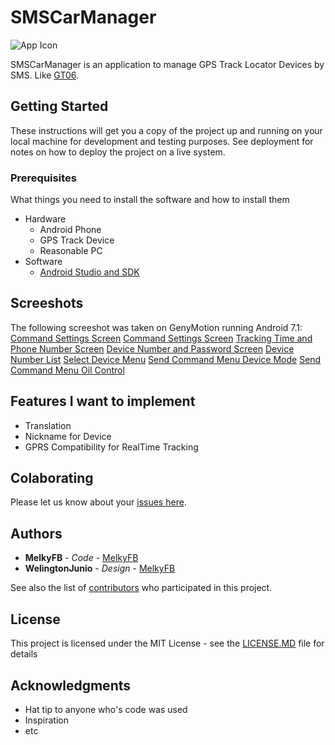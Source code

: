 # SMSCarManager

![App Icon](https://raw.githubusercontent.com/MelkyFB/smscarmanager/master/app/src/main/res/mipmap-xxxhdpi/ic_launcher.png)

SMSCarManager is an application to manage GPS Track Locator Devices by SMS. Like [GT06](https://www.amazon.com/QZTELECTRONIC-GT06-Mini-Tracker-Locator/dp/B01M65LXTB).

## Getting Started

These instructions will get you a copy of the project up and running on your local machine for development and testing purposes. See deployment for notes on how to deploy the project on a live system.

### Prerequisites

What things you need to install the software and how to install them

* Hardware
   * Android Phone
   * GPS Track Device
   * Reasonable PC
* Software
   * [Android Studio and SDK](https://developer.android.com/studio/index.html?hl=pt-br)

## Screeshots

The following screeshot was taken on GenyMotion running Android 7.1:
[Command Settings Screen](http://imgur.com/DQ8bjKK)
[Command Settings Screen](http://imgur.com/QEhDUls)
[Tracking Time and Phone Number Screen](http://imgur.com/6K7z7Db)
[Device Number and Password Screen](http://imgur.com/6qIGE7Z)
[Device Number List](http://imgur.com/rL0Ybx6)
[Select Device Menu](http://imgur.com/wbRIZMt)
[Send Command Menu Device Mode](http://imgur.com/Z4oCl5U)
[Send Command Menu Oil Control](http://imgur.com/KvolvTj)

## Features I want to implement

* Translation
* Nickname for Device
* GPRS Compatibility for RealTime Tracking


## Colaborating

Please let us know about your [issues here](https://github.com/MelkyFB/smscarmanager/issues).

## Authors

* **MelkyFB** - *Code* - [MelkyFB](https://github.com/MelkyFB)
* **WelingtonJunio** - *Design* - [MelkyFB](https://github.com/WelingtonJunio)

See also the list of [contributors](https://github.com/MelkyFB/smscarmanager/graphs/contributors) who participated in this project.

## License

This project is licensed under the MIT License - see the [LICENSE.MD](LICENSE.MD) file for details

## Acknowledgments

* Hat tip to anyone who's code was used
* Inspiration
* etc
